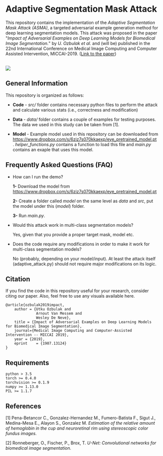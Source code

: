 # Adaptive Segmentation Mask Attack

This repository contains the implementation of the _Adaptive Segmentation Mask Attack (ASMA)_, a targeted adversarial example generation method for deep learning segmentation models. This attack was proposed in the paper "_Impact of Adversarial Examples on Deep Learning Models for Biomedical Image Segmentation._" by _U. Ozbulak et al._ and (will be) published in the 22nd International Conference on Medical Image Computing and Computer Assisted Intervention, MICCAI-2019. ([Link to the paper](https://arxiv.org/abs/1907.13124))


<br /> 
<img src="https://raw.githubusercontent.com/utkuozbulak/adaptive-segmentation-mask-attack/master/media/asma.png">

## General Information
This repository is organized as follows:
* **Code** - *src/* folder contains necessary python files to perform the attack and calculate various stats (i.e., correctness and modification)

* **Data** - *data/* folder contains a couple of examples for testing purposes. The data we used in this study can be taken from [1].
  
* **Model** - Example model used in this repository can be downloaded from https://www.dropbox.com/s/6ziz7s070kkaexp/eye_pretrained_model.pt . _helper_functions.py_ contains a function to load this file and _main.py_ contains an exaple that uses this model.

## Frequently Asked Questions (FAQ)

* How can I run the demo? 

  **1-** Download the model from https://www.dropbox.com/s/6ziz7s070kkaexp/eye_pretrained_model.pt
  
  **2-** Create a folder called _model_ on the same level as _data_ and _src_, put the model under this (_model_) folder.
  
  **3-** Run _main.py_.

* Would this attack work in multi-class segmentation models?

  Yes, given that you provide a proper target mask, model etc.
  
* Does the code require any modifications in order to make it work for multi-class segmentation models?

  No (probably, depending on your model/input). At least the attack itself (adaptive_attack.py) should not require major modifications on its logic.
 
## Citation
If you find the code in this repository useful for your research, consider citing our paper. Also, feel free to use any visuals available here.

    @article{ozbulak2019impact,
        author = {Utku Ozbulak and
                  Arnout Van Messem and 
                  Wesley De Neve},
        title = {Impact of Adversarial Examples on Deep Learning Models for Biomedical Image Segmentation},
        journal={Medical Image Computing and Computer-Assisted Intervention -- MICCAI 2019},
        year = {2019},
        eprint    = {1907.13124}
    }

## Requirements
```
python > 3.5
torch >= 0.4.0
torchvision >= 0.1.9
numpy >= 1.13.0
PIL >= 1.1.7
```

## References
[1]  Pena-Betancor C., Gonzalez-Hernandez M., Fumero-Batista F., Sigut J., Medina-Mesa E., Alayon S., Gonzalez M. _Estimation of the relative amount of hemoglobin in the cup and neuroretinal rim using stereoscopic color fundus images._

[2] Ronneberger, O., Fischer, P., Brox, T. _U-Net: Convolutional networks for biomedical image segmentation._

